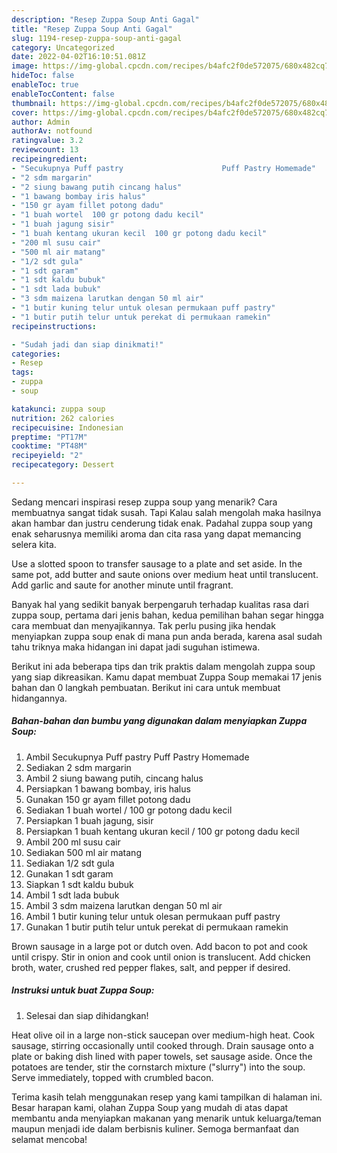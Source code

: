 ```yaml
---
description: "Resep Zuppa Soup Anti Gagal"
title: "Resep Zuppa Soup Anti Gagal"
slug: 1194-resep-zuppa-soup-anti-gagal
category: Uncategorized
date: 2022-04-02T16:10:51.081Z
image: https://img-global.cpcdn.com/recipes/b4afc2f0de572075/680x482cq70/zuppa-soup-foto-resep-utama.jpg
hideToc: false
enableToc: true
enableTocContent: false
thumbnail: https://img-global.cpcdn.com/recipes/b4afc2f0de572075/680x482cq70/zuppa-soup-foto-resep-utama.jpg
cover: https://img-global.cpcdn.com/recipes/b4afc2f0de572075/680x482cq70/zuppa-soup-foto-resep-utama.jpg
author: Admin
authorAv: notfound
ratingvalue: 3.2
reviewcount: 13
recipeingredient:
- "Secukupnya Puff pastry                      Puff Pastry Homemade"
- "2 sdm margarin"
- "2 siung bawang putih cincang halus"
- "1 bawang bombay iris halus"
- "150 gr ayam fillet potong dadu"
- "1 buah wortel  100 gr potong dadu kecil"
- "1 buah jagung sisir"
- "1 buah kentang ukuran kecil  100 gr potong dadu kecil"
- "200 ml susu cair"
- "500 ml air matang"
- "1/2 sdt gula"
- "1 sdt garam"
- "1 sdt kaldu bubuk"
- "1 sdt lada bubuk"
- "3 sdm maizena larutkan dengan 50 ml air"
- "1 butir kuning telur untuk olesan permukaan puff pastry"
- "1 butir putih telur untuk perekat di permukaan ramekin"
recipeinstructions:

- "Sudah jadi dan siap dinikmati!"
categories:
- Resep
tags:
- zuppa
- soup

katakunci: zuppa soup 
nutrition: 262 calories
recipecuisine: Indonesian
preptime: "PT17M"
cooktime: "PT48M"
recipeyield: "2"
recipecategory: Dessert

---
```



Sedang mencari inspirasi resep zuppa soup yang menarik? Cara membuatnya sangat tidak susah. Tapi Kalau salah mengolah maka hasilnya akan hambar dan justru cenderung tidak enak. Padahal zuppa soup yang enak seharusnya memiliki aroma dan cita rasa yang dapat memancing selera kita.


Use a slotted spoon to transfer sausage to a plate and set aside. In the same pot, add butter and saute onions over medium heat until translucent. Add garlic and saute for another minute until fragrant.

Banyak hal yang sedikit banyak berpengaruh terhadap kualitas rasa dari zuppa soup, pertama dari jenis bahan, kedua pemilihan bahan segar hingga cara membuat dan menyajikannya. Tak perlu pusing jika hendak menyiapkan zuppa soup enak di mana pun anda berada, karena asal sudah tahu triknya maka hidangan ini dapat jadi suguhan istimewa.


Berikut ini ada beberapa tips dan trik praktis dalam mengolah zuppa soup yang siap dikreasikan. Kamu dapat membuat Zuppa Soup memakai 17 jenis bahan dan 0 langkah pembuatan. Berikut ini cara untuk membuat hidangannya.

<!--inarticleads1-->

##### Bahan-bahan dan bumbu yang digunakan dalam menyiapkan Zuppa Soup:

1. Ambil Secukupnya Puff pastry                      Puff Pastry Homemade
1. Sediakan 2 sdm margarin
1. Ambil 2 siung bawang putih, cincang halus
1. Persiapkan 1 bawang bombay, iris halus
1. Gunakan 150 gr ayam fillet potong dadu
1. Sediakan 1 buah wortel / 100 gr potong dadu kecil
1. Persiapkan 1 buah jagung, sisir
1. Persiapkan 1 buah kentang ukuran kecil / 100 gr potong dadu kecil
1. Ambil 200 ml susu cair
1. Sediakan 500 ml air matang
1. Sediakan 1/2 sdt gula
1. Gunakan 1 sdt garam
1. Siapkan 1 sdt kaldu bubuk
1. Ambil 1 sdt lada bubuk
1. Ambil 3 sdm maizena larutkan dengan 50 ml air
1. Ambil 1 butir kuning telur untuk olesan permukaan puff pastry
1. Gunakan 1 butir putih telur untuk perekat di permukaan ramekin


Brown sausage in a large pot or dutch oven. Add bacon to pot and cook until crispy. Stir in onion and cook until onion is translucent. Add chicken broth, water, crushed red pepper flakes, salt, and pepper if desired. 

<!--inarticleads2-->

##### Instruksi untuk buat Zuppa Soup:


1. Selesai dan siap dihidangkan!

Heat olive oil in a large non-stick saucepan over medium-high heat. Cook sausage, stirring occasionally until cooked through. Drain sausage onto a plate or baking dish lined with paper towels, set sausage aside. Once the potatoes are tender, stir the cornstarch mixture (&#34;slurry&#34;) into the soup. Serve immediately, topped with crumbled bacon. 

Terima kasih telah menggunakan resep yang kami tampilkan di halaman ini. Besar harapan kami, olahan Zuppa Soup yang mudah di atas dapat membantu anda menyiapkan makanan yang menarik untuk keluarga/teman maupun menjadi ide dalam berbisnis kuliner. Semoga bermanfaat dan selamat mencoba!
